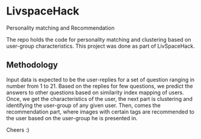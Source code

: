 # LivspaceHack
Personality matching and Recommendation

The repo holds the code for personality matching and clustering based on user-group characteristics. This project was done as part of LivSpaceHack.

## Methodology
Input data is expected to be the user-replies for a set of question ranging in number from 1 to 21. Based on the replies for few questions, we predict the answers to other questions based on similarity index mapping of users. Once, we get the characteristics of the user, the next part is clustering and identifying the user-group of any given user. Then, comes the recommendation part, where images with certain tags are recommended to the user based on the user-group he is presented in.

Cheers :)
